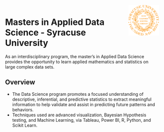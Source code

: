 <img align="right" width="100" height="100" src="https://github.com/dcaley5005/Data_Science/blob/main/Syracuse/Applied%20Data%20Science%20Portfolio/syracuse_logo.png">

# Masters in Applied Data Science - Syracuse University

As an interdisciplinary program, the master’s in Applied Data Science provides the opportunity to learn applied mathematics and statistics on large complex data sets.

## Overview
- The Data Science program promotes a focused understanding of descriptive, inferential, and predictive statistics to extract meaningful information to help validate and assist in predicting future patterns and behaviors.
- Techniques used are advanced visualization, Bayesian Hypothesis testing, and Machine Learning, via Tableau, Power BI, R, Python, and Scikit Learn.
